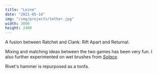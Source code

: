 ```yaml
---
title: "Leine"
date: "2021-05-14"
img: "/img/projects/tether.jpg"
width: 3000
height: 2400
---
```


A fusion between Ratchet and Clank: Rift Apart and Returnal.

Mixing and matching ideas between the two games has been very fun. I also further experimented on wet brushes from _[Solace](/projects/solace)_.

Rivet's hammer is repurposed as a tonfa.
